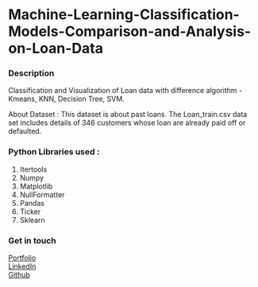 # Machine-Learning-Classification-Models-Comparison-and-Analysis-on-Loan-Data
### Description
Classification and Visualization of Loan data with difference algorithm - Kmeans, KNN, Decision Tree, SVM.

About Dataset : This dataset is about past loans. The Loan_train.csv data set includes details of 346 customers whose loan are already paid off or defaulted.

### Python Libraries used : 
1. Itertools
2. Numpy
3. Matplotlib
4. NullFormatter
5. Pandas
6. Ticker
7. Sklearn 


### Get in touch
<a href =  "aniketsinha06.github.io">Portfolio</a></br>
<a href =  "https://www.linkedin.com/in/aniket-sinha">LinkedIn</a></br>
<a href =  "github.com/aniketsinha06">Github</a></br>
